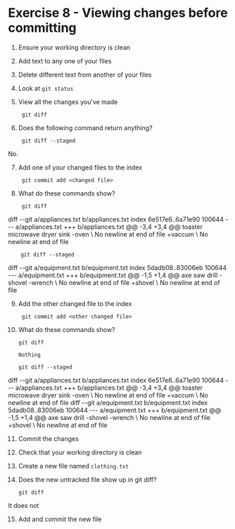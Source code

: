# Exercise 8 - Viewing changes before committing

1. Ensure your working directory is clean

2. Add text to any one of your files

3. Delete different text from another of your files

4. Look at `git status`

5. View all the changes you've made

        git diff

6. Does the following command return anything?

        git diff --staged

No.

7. Add one of your changed files to the index

        git commit add <changed file>

8. What do these commands show?

        git diff


diff --git a/appliances.txt b/appliances.txt
index 6e517e6..6a71e90 100644
--- a/appliances.txt
+++ b/appliances.txt
@@ -3,4 +3,4 @@ toaster
 microwave
 dryer
 sink
-oven
\ No newline at end of file
+vaccum
\ No newline at end of file

        git diff --staged


diff --git a/equipment.txt b/equipment.txt
index 5dadb08..83006eb 100644
--- a/equipment.txt
+++ b/equipment.txt
@@ -1,5 +1,4 @@
 axe
 saw
 drill
-shovel
-wrench
\ No newline at end of file
+shovel
\ No newline at end of file

9. Add the other changed file to the index

        git commit add <other changed file>

10. What do these commands show?

        git diff

        Nothing

        git diff --staged

diff --git a/appliances.txt b/appliances.txt
index 6e517e6..6a71e90 100644
--- a/appliances.txt
+++ b/appliances.txt
@@ -3,4 +3,4 @@ toaster
 microwave
 dryer
 sink
-oven
\ No newline at end of file
+vaccum
\ No newline at end of file
diff --git a/equipment.txt b/equipment.txt
index 5dadb08..83006eb 100644
--- a/equipment.txt
+++ b/equipment.txt
@@ -1,5 +1,4 @@
 axe
 saw
 drill
-shovel
-wrench
\ No newline at end of file
+shovel
\ No newline at end of file


11. Commit the changes

12. Check that your working directory is clean

13. Create a new file named `clothing.txt`

14. Does the new untracked file show up in git diff?

        git diff

It does not


15. Add and commit the new file
